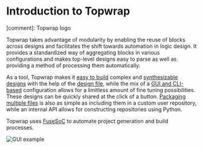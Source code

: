 # Introduction to Topwrap

[comment]: Topwrap logo

Topwrap takes advantage of modularity by enabling the reuse of blocks across designs and facilitates the shift towards automation in logic design. It provides a standardized way of aggregating blocks in various configurations and makes top-level designs easy to parse as well as providing a method of processing them automatically. 

As a tool, Topwrap makes it [easy to build](https://antmicro.github.io/topwrap/getting_started.html) complex and [synthesizable designs](https://antmicro.github.io/topwrap/examples.html) with the help of the [design file](https://antmicro.github.io/topwrap/description_files.html), while the mix of a [GUI and CLI-based](https://antmicro.github.io/topwrap/usage.html) configuration allows for a limitless amount of fine tuning possibilities. These designs can be quickly shared at the click of a button. [Packaging multiple files](https://antmicro.github.io/topwrap/user_repositories.html) is also as simple as including them in a custom user repository, while an internal API allows for constructing repositories using Python.  

Topwrap uses [FuseSoC](https://antmicro.github.io/topwrap/fusesoc.html) to automate project generation and build processes. 

![GUI example](img/soc-diagram-anim.gif)
